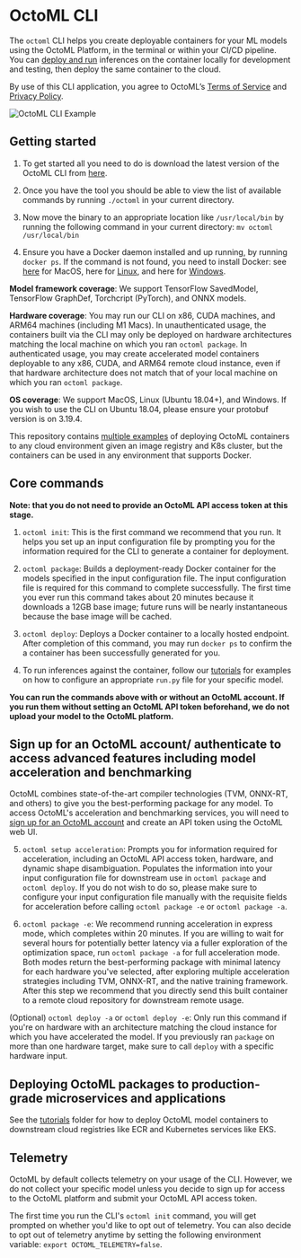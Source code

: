 # OctoML CLI

The `octoml` CLI helps you create deployable containers for your ML models using the OctoML Platform, in the terminal or within your CI/CD pipeline.
You can [deploy and run](https://github.com/octoml/octoml-cli-tutorials/tree/main/tutorials#demos) inferences on the container locally for development and testing, then deploy the same container to the cloud.

By use of this CLI application, you agree to OctoML’s [Terms of Service](https://octoml.ai/legals/terms-of-service/) and [Privacy Policy](https://octoml.ai/legals/privacy-policy/).

![OctoML CLI Example](https://www.datocms-assets.com/45680/1652749860-octoml_cli.gif)

## Getting started

1. To get started all you need to do is download the latest version of the OctoML CLI from [here](https://try.octoml.ai/cli/).

2. Once you have the tool you should be able to view the list of available commands by running `./octoml` in your current directory.

3. Now move the binary to an appropriate location like `/usr/local/bin` by running the following command in your current directory: `mv octoml /usr/local/bin`

4. Ensure you have a Docker daemon installed and up running, by running `docker ps`. If the command is not found, you need to install Docker: see [here](https://runnable.com/docker/install-docker-on-macos) for MacOS, here for [Linux](https://docs.rapidminer.com/9.6/deployment/overview/install-docker-on-linux.html), and here for [Windows](https://docs.rapidminer.com/9.6/deployment/overview/install-docker-on-windows.html).

**Model framework coverage**: 
We support TensorFlow SavedModel, TensorFlow GraphDef, Torchcript (PyTorch), and ONNX models.

**Hardware coverage**: 
You may run our CLI on x86, CUDA machines, and ARM64 machines (including M1 Macs). In unauthenticated usage, the containers built via the CLI may only be deployed on hardware architectures matching the local machine on which you ran `octoml package`. In authenticated usage, you may create accelerated model containers deployable to any x86, CUDA, and ARM64 remote cloud instance, even if that hardware architecture does not match that of your local machine on which you ran `octoml package`.

**OS coverage**: 
We support MacOS, Linux (Ubuntu 18.04+), and Windows. If you wish to use the CLI on Ubuntu 18.04, please ensure your protobuf version is on 3.19.4.

This repository contains [multiple examples](https://github.com/octoml/octoml-cli-tutorials/tree/main/tutorials#demos) of deploying OctoML containers to any cloud environment given an image registry and K8s cluster, but the containers can be used in any environment that supports Docker.

## Core commands

**Note: that you do not need to provide an OctoML API access token at this stage.**

1. `octoml init`: This is the first command we recommend that you run. It helps you set up an input configuration file by prompting you for the information required for the CLI to generate a container for deployment.

2. `octoml package`: Builds a deployment-ready Docker container for the models specified in the input configuration file. The input configuration file is required for this command to complete successfully. The first time you ever run this command takes about 20 minutes because it downloads a 12GB base image; future runs will be nearly instantaneous because the base image will be cached.

3. `octoml deploy`: Deploys a Docker container to a locally hosted endpoint. After completion of this command, you may run `docker ps` to confirm the a container has been successfully generated for you.

4. To run inferences against the container, follow our [tutorials](https://github.com/octoml/octoml-cli-tutorials/tree/main/tutorials#demos) for examples on how to configure an appropriate `run.py` file for your specific model.

**You can run the commands above with or without an OctoML account. If you run them without setting an OctoML API token beforehand, we do not upload your model to the OctoML platform.**

## Sign up for an OctoML account/ authenticate to access advanced features including model acceleration and benchmarking
OctoML combines state-of-the-art compiler technologies (TVM, ONNX-RT, and others) to give you the best-performing package for any model. To access OctoML's acceleration and benchmarking services, you will need to [sign up for an OctoML account](https://learn.octoml.ai/private-preview) and create an API token using the OctoML web UI.

5. `octoml setup acceleration`: Prompts you for information required for acceleration, including an OctoML API access token, hardware, and dynamic shape disambiguation. Populates the information into your input configuration file for downstream use in `octoml package` and `octoml deploy`. If you do not wish to do so, please make sure to configure your input configuration file manually with the requisite fields for acceleration before calling `octoml package -e` or `octoml package -a`.

6. `octoml package -e`: We recommend running acceleration in express mode, which completes within 20 minutes. If you are willing to wait for several hours for potentially better latency via a fuller exploration of the optimization space, run `octoml package -a` for full acceleration mode. Both modes return the best-performing package with minimal latency for each hardware you've selected, after exploring multiple acceleration strategies including TVM, ONNX-RT, and the native training framework. After this step we recommend that you directly send this built container to a remote cloud repository for downstream remote usage.

(Optional) `octoml deploy -a` or `octoml deploy -e`: Only run this command if you're on hardware with an architecture matching the cloud instance for which you have accelerated the model. If you previously ran `package` on more than one hardware target, make sure to call `deploy` with a specific hardware input.

## Deploying OctoML packages to production-grade microservices and applications

See the [tutorials](https://github.com/octoml/octoml-cli-tutorials/tree/main/tutorials#demos) folder for how to deploy OctoML model containers to downstream cloud registries like ECR and Kubernetes services like EKS.

## Telemetry

OctoML by default collects telemetry on your usage of the CLI. However, we do not collect your specific model unless you decide to sign up for access to the OctoML platform and submit your OctoML API access token.

The first time you run the CLI's `octoml init` command, you will get prompted on whether you'd like to opt out of telemetry. You can also decide to opt out of telemetry anytime by setting the following environment variable: `export OCTOML_TELEMETRY=false`.
